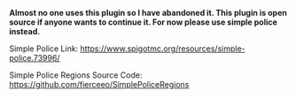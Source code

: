 **Almost no one uses this plugin so I have abandoned it. This plugin is open source if anyone wants to continue it. For now please use simple police instead.**

Simple Police Link: https://www.spigotmc.org/resources/simple-police.73996/

Simple Police Regions Source Code: https://github.com/fierceeo/SimplePoliceRegions
